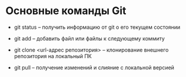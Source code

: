 # Основные команды Git

*	git status – получить информацию от git о его текущем состоянии

*   git add – добавить файл или файлы к следующему коммиту

*   git clone <url-адрес репозитория> – клонирование внешнего репозитория на  локальный ПК

*   git pull – получение изменений и слияние с локальной версией